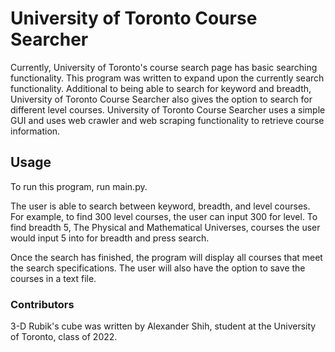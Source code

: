 # University of Toronto Course Searcher
Currently, University of Toronto's course search page has basic searching functionality. This 
program was written to expand upon the currently search functionality. Additional to being able to search
for keyword and breadth, University of Toronto Course Searcher also gives the option to search for different level courses.
University of Toronto Course Searcher uses a simple GUI and uses web crawler and web scraping functionality
to retrieve course information.

## Usage

To run this program, run main.py.

The user is able to search between keyword, breadth, and level courses. For example, to find 300 level
courses, the user can input 300 for level. To find breadth 5, The Physical and Mathematical Universes, courses
the user would input 5 into for breadth and press search.

Once the search has finished, the program will display all courses that meet the search specifications.
The user will also have the option to save the courses in a text file.

### Contributors
3-D Rubik's cube was written by Alexander Shih, student at the University 
of Toronto, class of 2022. 
